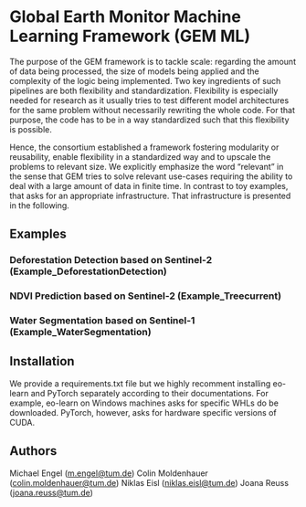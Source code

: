 # Global Earth Monitor Machine Learning Framework (GEM ML)
The purpose of the GEM framework is to tackle scale: regarding the amount of data being processed, the size of models being applied and the complexity of the logic being implemented.
Two key ingredients of such pipelines are both flexibility and standardization.
Flexibility is especially needed for research as it usually tries to test different model architectures for the same problem without necessarily rewriting the whole code.
For that purpose, the code has to be in a way standardized such that this flexibility is possible.

Hence, the consortium established a framework fostering modularity or reusability, enable flexibility in a standardized way and to upscale the problems to relevant size.
We explicitly emphasize the word “relevant” in the sense that GEM tries to solve relevant use-cases requiring the ability to deal with a large amount of data in finite time.
In contrast to toy examples, that asks for an appropriate infrastructure.
That infrastructure is presented in the following.

## Examples
### Deforestation Detection based on Sentinel-2 (Example_DeforestationDetection)
### NDVI Prediction based on Sentinel-2 (Example_Treecurrent)
### Water Segmentation based on Sentinel-1 (Example_WaterSegmentation)

## Installation
We provide a requirements.txt file but we highly recomment installing eo-learn and PyTorch separately according to their documentations.
For example, eo-learn on Windows machines asks for specific WHLs do be downloaded.
PyTorch, however, asks for hardware specific versions of CUDA.

## Authors
Michael Engel (m.engel@tum.de)
Colin Moldenhauer (colin.moldenhauer@tum.de)
Niklas Eisl (niklas.eisl@tum.de)
Joana Reuss (joana.reuss@tum.de)
